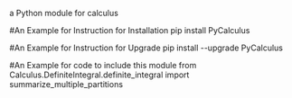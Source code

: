 a Python module for calculus

#An Example for Instruction for Installation
pip install PyCalculus

#An Example for Instruction for Upgrade
pip install --upgrade PyCalculus

#An Example for code to include this module
from Calculus.DefiniteIntegral.definite_integral import summarize_multiple_partitions
